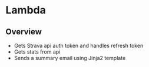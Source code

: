 # Lambda

## Overview

- Gets Strava api auth token and handles refresh token
- Gets stats from api
- Sends a summary email using Jinja2 template
